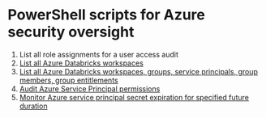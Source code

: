 # PowerShell scripts for Azure security oversight  

1. List all role assignments for a user access audit
2. [List all Azure Databricks workspaces](../main/list_all_databricks_workspaces.ps1)
3. [List all Azure Databricks workspaces, groups, service principals, group members, group entitlements](../main/list_all_databricks_workspaces_groups_spns_entitlements.ps1) 
4. [Audit Azure Service Principal permissions](../main/auditSPNpermission.ps1)
5. [Monitor Azure service principal secret expiration for specified future duration](../main/monitorSPNsecretExpiration.ps1)
